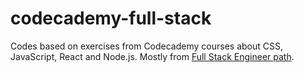 # codecademy-full-stack
Codes based on exercises from Codecademy courses about CSS, JavaScript, React and Node.js. Mostly from [Full Stack Engineer path](https://www.codecademy.com/career-journey/full-stack-engineer).
